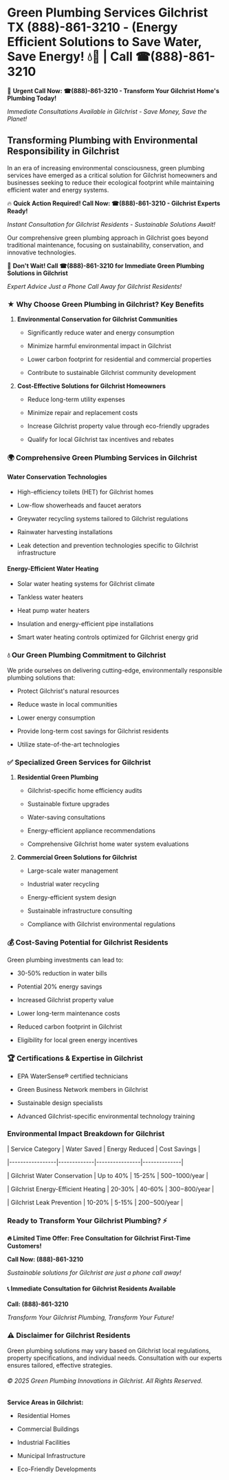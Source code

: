 # Green Plumbing Services Gilchrist TX (888)-861-3210 - (Energy Efficient Solutions to Save Water, Save Energy! 💧🌿 | Call ☎(888)-861-3210

🚨 **Urgent Call Now: ☎(888)-861-3210 - Transform Your Gilchrist Home's Plumbing Today!**
*Immediate Consultations Available in Gilchrist - Save Money, Save the Planet!*

## Transforming Plumbing with Environmental Responsibility in Gilchrist

In an era of increasing environmental consciousness, green plumbing services have emerged as a critical solution for Gilchrist homeowners and businesses seeking to reduce their ecological footprint while maintaining efficient water and energy systems. 

🔥 **Quick Action Required! Call Now: ☎(888)-861-3210 - Gilchrist Experts Ready!**
*Instant Consultation for Gilchrist Residents - Sustainable Solutions Await!*

Our comprehensive green plumbing approach in Gilchrist goes beyond traditional maintenance, focusing on sustainability, conservation, and innovative technologies.

🚨 **Don't Wait! Call ☎(888)-861-3210 for Immediate Green Plumbing Solutions in Gilchrist**
*Expert Advice Just a Phone Call Away for Gilchrist Residents!*

### ★ Why Choose Green Plumbing in Gilchrist? Key Benefits

1. **Environmental Conservation for Gilchrist Communities** 
   - Significantly reduce water and energy consumption
   - Minimize harmful environmental impact in Gilchrist
   - Lower carbon footprint for residential and commercial properties
   - Contribute to sustainable Gilchrist community development

2. **Cost-Effective Solutions for Gilchrist Homeowners** 
   - Reduce long-term utility expenses
   - Minimize repair and replacement costs
   - Increase Gilchrist property value through eco-friendly upgrades
   - Qualify for local Gilchrist tax incentives and rebates

### 🌍 Comprehensive Green Plumbing Services in Gilchrist

#### Water Conservation Technologies
- High-efficiency toilets (HET) for Gilchrist homes
- Low-flow showerheads and faucet aerators
- Greywater recycling systems tailored to Gilchrist regulations
- Rainwater harvesting installations
- Leak detection and prevention technologies specific to Gilchrist infrastructure

#### Energy-Efficient Water Heating
- Solar water heating systems for Gilchrist climate
- Tankless water heaters
- Heat pump water heaters
- Insulation and energy-efficient pipe installations
- Smart water heating controls optimized for Gilchrist energy grid

### 💧 Our Green Plumbing Commitment to Gilchrist

We pride ourselves on delivering cutting-edge, environmentally responsible plumbing solutions that:
- Protect Gilchrist's natural resources
- Reduce waste in local communities
- Lower energy consumption
- Provide long-term cost savings for Gilchrist residents
- Utilize state-of-the-art technologies

### ✅ Specialized Green Services for Gilchrist

1. **Residential Green Plumbing**
   - Gilchrist-specific home efficiency audits
   - Sustainable fixture upgrades
   - Water-saving consultations
   - Energy-efficient appliance recommendations
   - Comprehensive Gilchrist home water system evaluations

2. **Commercial Green Solutions for Gilchrist**
   - Large-scale water management
   - Industrial water recycling
   - Energy-efficient system design
   - Sustainable infrastructure consulting
   - Compliance with Gilchrist environmental regulations

### 💰 Cost-Saving Potential for Gilchrist Residents

Green plumbing investments can lead to:
- 30-50% reduction in water bills
- Potential 20% energy savings
- Increased Gilchrist property value
- Lower long-term maintenance costs
- Reduced carbon footprint in Gilchrist
- Eligibility for local green energy incentives

### 🏆 Certifications & Expertise in Gilchrist

- EPA WaterSense® certified technicians
- Green Business Network members in Gilchrist
- Sustainable design specialists
- Advanced Gilchrist-specific environmental technology training

### Environmental Impact Breakdown for Gilchrist

| Service Category | Water Saved | Energy Reduced | Cost Savings |
|-----------------|-------------|----------------|--------------|
| Gilchrist Water Conservation | Up to 40% | 15-25% | $500-$1000/year |
| Gilchrist Energy-Efficient Heating | 20-30% | 40-60% | $300-$800/year |
| Gilchrist Leak Prevention | 10-20% | 5-15% | $200-$500/year |

### Ready to Transform Your Gilchrist Plumbing? ⚡

**🔥 Limited Time Offer: Free Consultation for Gilchrist First-Time Customers!**

**Call Now: (888)-861-3210**
*Sustainable solutions for Gilchrist are just a phone call away!*

#### 📞 Immediate Consultation for Gilchrist Residents Available

**Call: (888)-861-3210**
*Transform Your Gilchrist Plumbing, Transform Your Future!*

### ⚠️ Disclaimer for Gilchrist Residents

Green plumbing solutions may vary based on Gilchrist local regulations, property specifications, and individual needs. Consultation with our experts ensures tailored, effective strategies.

###### © 2025 Green Plumbing Innovations in Gilchrist. All Rights Reserved.

**Service Areas in Gilchrist:** 
- Residential Homes
- Commercial Buildings
- Industrial Facilities
- Municipal Infrastructure
- Eco-Friendly Developments